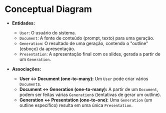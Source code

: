 # Conceptual Diagram

*   **Entidades:**
    *   `User`: O usuário do sistema.
    *   `Document`: A fonte de conteúdo (prompt, texto) para uma geração.
    *   `Generation`: O resultado de uma geração, contendo o "outline" (esboço) da apresentação.
    *   `Presentation`: A apresentação final com os slides, gerada a partir de um `Generation`.

*   **Associações:**
    *   **User <-> Document (one-to-many):** Um `User` pode criar vários `Document`s.
    *   **Document <-> Generation (one-to-many):** A partir de um `Document`, podem ser feitas várias `Generation`s (tentativas de gerar um outline).
    *   **Generation <-> Presentation (one-to-one):** Uma `Generation` (um outline específico) resulta em uma única `Presentation`.

